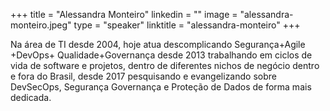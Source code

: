 +++
title = "Alessandra Monteiro"
linkedin = ""
image = "alessandra-monteiro.jpeg"
type = "speaker"
linktitle = "alessandra-monteiro"
+++

Na área de TI desde 2004, hoje atua descomplicando Segurança+Agile +DevOps+ Qualidade+Governança desde 2013 trabalhando em ciclos de vida de software e projetos, dentro de diferentes nichos de negócio dentro e fora do Brasil, desde 2017 pesquisando e evangelizando sobre DevSecOps, Segurança Governança e Proteção de Dados de forma mais dedicada.
